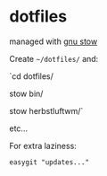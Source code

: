 # dotfiles
managed with [gnu stow](http://brandon.invergo.net/news/2012-05-26-using-gnu-stow-to-manage-your-dotfiles.html)

Create `~/dotfiles/` and:

`cd dotfiles/

stow bin/

stow herbstluftwm/`


etc...

For extra laziness:

`easygit "updates..."`
